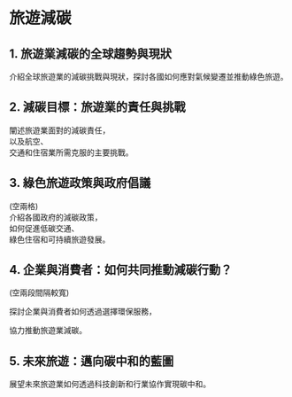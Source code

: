 # 旅遊減碳
## 1. 旅遊業減碳的全球趨勢與現狀
介紹全球旅遊業的減碳挑戰與現狀，探討各國如何應對氣候變遷並推動綠色旅遊。
## 2. 減碳目標：旅遊業的責任與挑戰
闡述旅遊業面對的減碳責任，\
以及航空、\
交通和住宿業所需克服的主要挑戰。
## 3. 綠色旅遊政策與政府倡議
(空兩格)  
介紹各國政府的減碳政策，  
如何促進低碳交通、  
綠色住宿和可持續旅遊發展。
## 4. 企業與消費者：如何共同推動減碳行動？
(空兩段間隔較寬)


探討企業與消費者如何透過選擇環保服務，

協力推動旅遊業減碳。
## 5. 未來旅遊：邁向碳中和的藍圖
展望未來旅遊業如何透過科技創新和行業協作實現碳中和。
